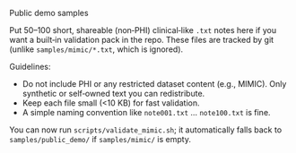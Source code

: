 Public demo samples

Put 50–100 short, shareable (non‑PHI) clinical‑like `.txt` notes here if you want a built‑in validation pack in the repo. These files are tracked by git (unlike `samples/mimic/*.txt`, which is ignored).

Guidelines:
- Do not include PHI or any restricted dataset content (e.g., MIMIC). Only synthetic or self‑owned text you can redistribute.
- Keep each file small (<10 KB) for fast validation.
- A simple naming convention like `note001.txt` … `note100.txt` is fine.

You can now run `scripts/validate_mimic.sh`; it automatically falls back to `samples/public_demo/` if `samples/mimic/` is empty.

